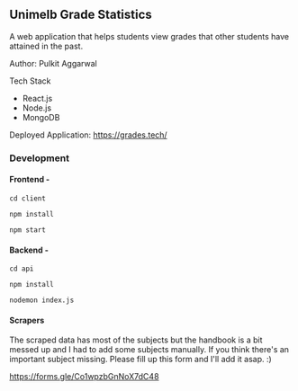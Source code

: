 ## Unimelb Grade Statistics

A web application that helps students view grades that other students have attained in the past.

Author: Pulkit Aggarwal

Tech Stack

- React.js
- Node.js
- MongoDB

Deployed Application: https://grades.tech/

### Development

#### Frontend -

```
cd client
```

```
npm install
```

```
npm start
```

#### Backend -

```
cd api
```

```
npm install
```

```
nodemon index.js
```

#### Scrapers

The scraped data has most of the subjects but the handbook is a bit messed up and I had to add some subjects manually. If you think there's an important subject missing. Please fill up this form and I'll add it asap. :)

https://forms.gle/Co1wpzbGnNoX7dC48
